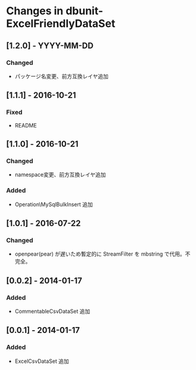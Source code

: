 # Changes in dbunit-ExcelFriendlyDataSet

## [1.2.0] - YYYY-MM-DD
### Changed
- パッケージ名変更、前方互換レイヤ追加

## [1.1.1] - 2016-10-21
### Fixed
- README

## [1.1.0] - 2016-10-21
### Changed
- namespace変更、前方互換レイヤ追加
### Added
- Operation\MySqlBulkInsert 追加

## [1.0.1] - 2016-07-22
### Changed
- openpear(pear) が遅いため暫定的に StreamFilter を mbstring で代用。不完全。

## [0.0.2] - 2014-01-17
### Added
- CommentableCsvDataSet 追加

## [0.0.1] - 2014-01-17
### Added
- ExcelCsvDataSet 追加

